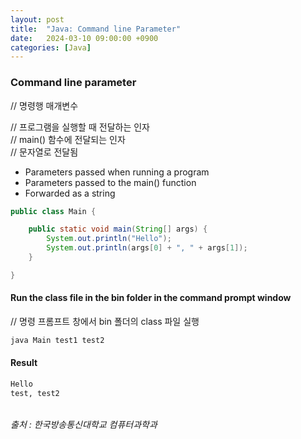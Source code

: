 ```yaml
---
layout: post
title:  "Java: Command line Parameter"
date:   2024-03-10 09:00:00 +0900
categories: [Java]
---
```


### Command line parameter   
// 명령행 매개변수   
   
// 프로그램을 실행할 때 전달하는 인자   
// main() 함수에 전달되는 인자   
// 문자열로 전달됨   
- Parameters passed when running a program   
- Parameters passed to the main() function   
- Forwarded as a string   
   
```java
public class Main {

	public static void main(String[] args) {
		System.out.println("Hello");
		System.out.println(args[0] + ", " + args[1]);
	}

}
```
   
#### Run the class file in the bin folder in the command prompt window   
// 명령 프롬프트 창에서 bin 폴더의 class 파일 실행   
   
```cmd
java Main test1 test2
```
   
#### Result   
   
```cmd
Hello
test, test2
```
   
<br />
<cite>출처 : 한국방송통신대학교 컴퓨터과학과</cite>
